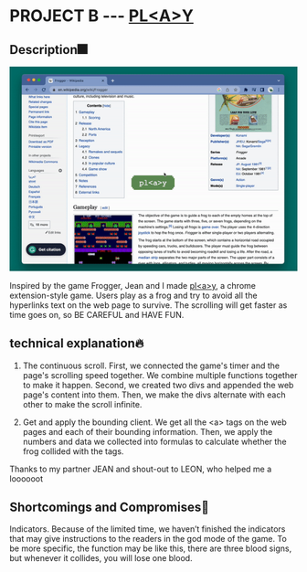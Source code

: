 # PROJECT B --- [PL\<A\>Y](https://github.com/lindashao1220/abc2022/raw/master/ProjectB%20done/projectB%20done.zip)

## Description🎆 
![alt text](https://github.com/lindashao1220/abc2022/blob/master/ProjectB%20done/froggy.gif)

Inspired by the game Frogger, Jean and I made [pl\<a\>y](https://github.com/lindashao1220/abc2022/raw/master/ProjectB%20done/projectB%20done.zip), a chrome extension-style game. Users play as a frog and try to avoid all the hyperlinks text on the web page to survive. The scrolling will get faster as time goes on, so BE CAREFUL and HAVE FUN.

 
## technical explanation🔥
1. The continuous scroll.
First, we connected the game's timer and the page's scrolling speed together. We combine multiple functions together to make it happen. Second, we created two divs and appended the web page's content into them. Then, we make the divs alternate with each other to make the scroll infinite.

2. Get and apply the bounding client.
We get all the \<a\> tags on the web pages and each of their bounding information. Then, we apply the numbers and data we collected into formulas to calculate whether the frog collided with the tags.


Thanks to my partner JEAN and shout-out to LEON, who helped me a loooooot

## Shortcomings and Compromises🎇
Indicators. Because of the limited time, we haven’t finished the indicators that may give instructions to the readers in the god mode of the game. To be more specific, the function may be like this, there are three blood signs, but whenever it collides, you will lose one blood.  

